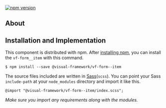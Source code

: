 [![npm version](https://badge.fury.io/js/%40visual-framework%2Fvf-form__item.svg)](https://badge.fury.io/js/%40visual-framework%2Fvf-form__item)

## About

## Installation and Implementation

This component is distributed with npm. After [installing npm](https://www.npmjs.com/get-npm), you can install the `vf-form__item` with this command.

```
$ npm install --save @visual-framework/vf-form--item
```

The source files included are written in [Sass](http://sass-lang.com)(`scss`). You can point your Sass `include-path` at your `node_modules` directory and import it like this.

```
@import "@visual-framework/vf-form--item/index.scss";
```

_Make sure you import any requirements along with the modules._
